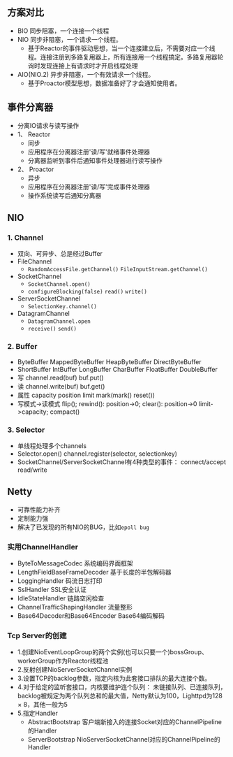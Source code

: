 ## 方案对比
- BIO 同步阻塞，一个连接一个线程
- NIO 同步非阻塞，一个请求一个线程。
    - 基于Reactor的事件驱动思想，当一个连接建立后，不需要对应一个线程。连接注册到多路复用器上，所有连接用一个线程搞定。多路复用器轮询时发现连接上有请求时才开启线程处理
- AIO(NIO.2) 异步非阻塞，一个有效请求一个线程。
    - 基于Proactor模型思想，数据准备好了才会通知使用者。
    
## 事件分离器
- 分离IO请求与读写操作
- 1、 Reactor
    - 同步
    - 应用程序在分离器注册'读/写'就绪事件处理器
    - 分离器监听到事件后通知事件处理器进行读写操作
- 2、 Proactor
    - 异步
    - 应用程序在分离器注册'读/写'完成事件处理器
    - 操作系统读写后通知分离器

## NIO
### 1. Channel
- 双向、可异步、总是经过Buffer
- FileChannel
    - `RandomAccessFile.getChannel()` `FileInputStream.getChannel()`
- SocketChannel
    - `SocketChannel.open()`
    - `configureBlocking(false)` `read()` `write()`
- ServerSocketChannel
    - `SelectionKey.channel()`
- DatagramChannel
    - `DatagramChannel.open`
    - `receive()` `send()`

### 2. Buffer
- ByteBuffer MappedByteBuffer HeapByteBuffer DirectByteBuffer
- ShortBuffer IntBuffer LongBuffer CharBuffer FloatBuffer DoubleBuffer
- 写 channel.read(buf) buf.put()
- 读 channel.write(buf) buf.get()
- 属性 capacity position limit mark(mark() reset())
- 写模式->读模式 flip(); rewind(): position->0; clear(): position->0 limit->capacity; compact()

### 3. Selector
- 单线程处理多个channels
- Selector.open() channel.register(selector, selectionkey)
- SocketChannel/ServerSocketChannel有4种类型的事件： connect/accept read/write

## Netty
- 可靠性能力补齐
- 定制能力强
- 解决了已发现的所有NIO的BUG，比如`epoll bug`
### 实用ChannelHandler
- ByteToMessageCodec 系统编码界面框架
- LengthFieldBaseFrameDecoder 基于长度的半包解码器
- LoggingHandler 码流日志打印
- SslHandler SSL安全认证
- IdleStateHandler 链路空闲检查
- ChannelTrafficShapingHandler 流量整形
- Base64Decoder和Base64Encoder Base64编码解码
### Tcp Server的创建
- 1.创建NioEventLoopGroup的两个实例(也可以只要一个)bossGroup、workerGroup作为Reactor线程池
- 2.反射创建NioServerSocketChannel实例
- 3.设置TCP的backlog参数，指定内核为此套接口排队的最大连接个数。
- 4.对于给定的监听套接口，内核要维护连个队列： 未链接队列、已连接队列，backlog被规定为两个队列总和的最大值，Netty默认为100，Lighttpd为128 × 8，其他一般为5
- 5.指定Handler
    * AbstractBootstrap 客户端新接入的连接Socket对应的ChannelPipeline的Handler
    * ServerBootstrap NioServerSocketChannel对应的ChannelPipeline的Handler
